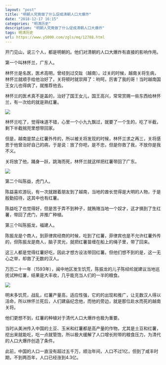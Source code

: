 ```yaml
---
layout: "post"
title: "明朝人究竟做了什么促成清朝人口大爆炸"
date: "2018-12-17 16:15"
categories: "明清历史"
description: "明朝人究竟做了什么促成清朝人口大爆炸"
tags: 明清历史
url: https://www.y5000.com/zgls/mq/12788.html
---
```






开门见山，说三个人，都是明朝的。他们对清朝的人口大爆炸有直接的影响作用。

第一个叫林怀兰，广东人。

林怀兰是名医，医术高明，曾经到过交趾（越南）。过关的时候，越南关将生病，林怀兰就顺手给他治好了，关将顿时就崇拜了：哟呵，厉害了我的哥！当时越南国王女儿也得病了，就推荐他去。

林怀兰的医术真不是盖的，治好了国王女儿，国王高兴，常常赏赐一些东西给林怀兰，有一次给的就是熟红薯。

![](https://img.y5000.com/uploads/allimg/170208/1KTW117-0.jpg)

林怀兰吃了，觉得味道不错，心里一个小九九飘过，就要了一个生的，吃了半截，剩下半截揣兜里想带回家。

但是，越南是禁止红薯外传的，所以被关将发现的时候，林怀兰求之再三，关将感恩于他曾治好自己的病，于是说：放了你吧，是不忠，但是你救了我，不放你是我不义。

关将放了他，踊身一跃，跳海而死，林怀兰就这样把红薯带回了广东。

![](https://img.y5000.com/uploads/allimg/170208/1KTR039-1.jpg)

第二个叫陈益，虎门人。

陈益喜欢游玩，有一次就跟着朋友到了越南，当地的酋长觉得是大明的人物，于是殷勤招待，这其中也有红薯。

陈益吃了也觉得好，但是苦于弄不到种子，就贿赂当地一个奴才，这才搞到了生红薯，带回了虎门，并推广种植。

第三个叫陈振龙，福建人。

陈振龙是个商人，到菲律宾经商的时候，吃到了红薯，菲律宾也是不允许红薯外传的，但陈振龙是商人，脑子灵光，就把红薯苗缠在船上的绳子里，带了回来。

这三人都是觉得红薯好吃，因此才想方设法带回红薯。但他们想不到的是，这一无心之举，却救了无数的汉人。

万历二十一年（1593年），闽中地区发生饥荒，陈振龙的儿子陈经纶就建议当地巡抚试种红薯，结果是大丰收，几乎能充当人们的一半的粮食。

![](https://img.y5000.com/uploads/allimg/170208/1KTV613-2.jpg)

明末多饥荒，战乱，红薯产量高，适应性强，它的的出现和推广，让无数汉人得以活命，所以林怀兰死后，人们建庙纪念他，而他的旁边，就是那位赴水而死的越南关将。

他们更想不到，红薯的种植对于清代人口大爆炸也极为重要。

当时从美洲传入中国的土豆、玉米和红薯都是高产量的作物，尤其是土豆和红薯，挖出来就能吃，吃一点就管饱，所以极大缓解了人口增长附带的粮食压力，为清代的人口大爆炸创造了条件。

此前，中国的人口一直没有超过五千万，顺治年间，人口不过1亿，但到了咸丰时期，不到两百年，人口已经涨到4.3亿。
